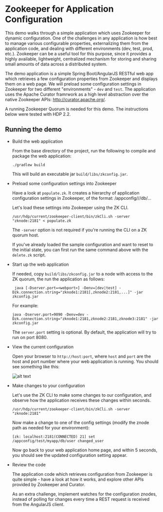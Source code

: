 Zookeeper for Application Configuration
=======================================

This demo walks through a simple application which uses Zookeeper for dynamic configuration. One of the challenges in any application is how best to manage various configurable properties, externalizing them from the application code, and dealing with different environments (dev, test, prod, etc.). Zookeeper can be a useful tool for this purpose, since it provides a highly available, lightweight, centralized mechanism for storing and sharing small amounts of data across a distributed system.

The demo application is a simple Spring Boot/AngularJS RESTful web app which retrieves a few configuration properties from Zookeeper and displays them on a web page. We will preload some configuration settings in Zookeeper for two different "environments" - `dev` and `test`. The application uses the Apache Curator framrwork as a high level abstraction over the native Zookeeper APIs: http://curator.apache.org/.

A running Zookeeper Quorum is needed for this demo. The instructions below were tested with HDP 2.2.

Running the demo
----------------

- Build the web application
   
   From the base directory of the project, run the following to compile and package the web application:

  ```
  ./gradlew build
  ```
  
  This will build an executable jar `build/libs/zkconfig.jar`.

- Preload some configuration settings into Zookeeper

   Have a look at `populate.zk`. It creates a hierarchy of application configuration settings in Zookeeper, of the format: /appconfig/<environment>/<appname>/db/...

  Let's load these settings into Zookeeper using the ZK CLI.

  ```
  /usr/hdp/current/zookeeper-client/bin/zkCli.sh -server "zknode:2181" < populate.zk
  ```

  The `-server` option is not required if you're running the CLI on a ZK quorum host.

  If you've already loaded the sample configuration and want to reset to the initial state, you can first run the same command above with the `delete.zk` script.

- Start up the web application

  If needed, copy `build/libs/zkconfig.jar` to a node with access to the ZK quorum, the run the application as follows:

  ```
   java [-Dserver.port=<webport>] -Denv=[dev|test] -Dzk.connection.string="zknode1:2181[,zknode2:2181,...]" -jar zkconfig.jar
  ``` 

  For example:

  ```
  java -Dserver.port=9090 -Denv=dev -Dzk.connection.string="zknode1:2181,zknode2:2181,zknode3:2181" -jar zkconfig.jar
  ```

  The `server.port` setting is optional. By default, the application will try to run on port 8080.

- View the current configuration

  Open your browser to `http://host:port`, where `host` and `port` are the host and port number where your web application is running. You should see something like this:

  ![alt text](https://github.com/mikebin/hdp-demos/raw/master/zookeeper/images/zkconfig.png "ZK Config Web App")

- Make changes to your configuration
  
  Let's use the ZK CLI to make some changes to our configuration, and observe how the application receives these changes within seconds.

  ```
  /usr/hdp/current/zookeeper-client/bin/zkCli.sh -server "zknode:2181" 
  ```

  Now make a change to one of the config settings (modify the znode path as needed for your environment):

  ```
  [zk: localhost:2181(CONNECTED) 21] set /appconfig/test/myapp/db/user changed_user
  ```

  Now go back to your web application home page, and within 5 seconds, you should see the updated configuration setting appear.

- Review the code

  The application code which retrieves configuration from Zookeeper is quite simple - have a look at how it works, and explore other APIs provided by Zookeeper and Curator. 
  
  As an extra challenge, implement watches for the configuration znodes, instead of polling for changes every time a REST request is received from the AngularJS client.
